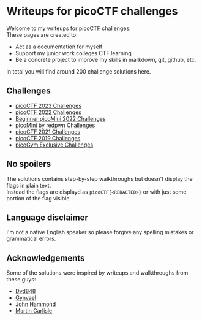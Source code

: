# Writeups for picoCTF challenges

Welcome to my writeups for [picoCTF](https://play.picoctf.org/login) challenges.  
These pages are created to:
* Act as a documentation for myself
* Support my junior work colleges CTF learning
* Be a concrete project to improve my skills in markdown, git, github, etc.

In total you will find around 200 challenge solutions here.

## Challenges

- [picoCTF 2023 Challenges](picoCTF_2023/README.md)
- [picoCTF 2022 Challenges](picoCTF_2022/README.md)
- [Beginner picoMini 2022 Challenges](Beginner_picoMini_2022/README.md)
- [picoMini by redpwn Challenges](picoMini_by_redpwn/README.md)
- [picoCTF 2021 Challenges](picoCTF_2021/README.md)
- [picoCTF 2019 Challenges](picoCTF_2019/README.md)
- [picoGym Exclusive Challenges](picoGym_Exclusive/README.md)

## No spoilers

The solutions contains step-by-step walkthroughs but doesn't display the flags in plain text.  
Instead the flags are displayd as `picoCTF{<REDACTED>}` or with just some portion of the flag visible.

## Language disclaimer

I'm not a native English speaker so please forgive any spelling mistakes or grammatical errors.
 
 ## Acknowledgements

 Some of the solutions were inspired by writeups and walkthroughs from these guys:
 - [Dvd848](https://github.com/Dvd848/CTFs)
 - [Gynvael](https://www.youtube.com/@GynvaelEN)
 - [John Hammond](https://www.youtube.com/@_JohnHammond)
 - [Martin Carlisle](https://www.youtube.com/@carlislemc)
